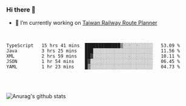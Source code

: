 ### Hi there 👋

- 🔭 I’m currently working on [Taiwan Railway Route Planner](https://github.com/Taiwan-Railway-Route-Planner)

<br/>

<!--START_SECTION:waka-->
```text
TypeScript   15 hrs 41 mins  █████████████▒░░░░░░░░░░░   53.09 % 
Java         3 hrs 25 mins   ███░░░░░░░░░░░░░░░░░░░░░░   11.56 % 
XML          2 hrs 59 mins   ██▓░░░░░░░░░░░░░░░░░░░░░░   10.11 % 
JSON         1 hr 54 mins    █▓░░░░░░░░░░░░░░░░░░░░░░░   06.45 % 
YAML         1 hr 23 mins    █▒░░░░░░░░░░░░░░░░░░░░░░░   04.73 % 
```
<!--END_SECTION:waka-->

<br/>
<br/>

![Anurag's github stats](https://github-readme-stats.vercel.app/api?username=DepickereSven&show_icons=true&theme=tokyonight)



<!--
**DepickereSven/DepickereSven** is a ✨ _special_ ✨ repository because its `README.md` (this file) appears on your GitHub profile.

Here are some ideas to get you started:

- 🔭 I’m currently working on ...
- 🌱 I’m currently learning ...
- 👯 I’m looking to collaborate on ...
- 🤔 I’m looking for help with ...
- 💬 Ask me about ...
- 📫 How to reach me: ...
- 😄 Pronouns: ...
- ⚡ Fun fact: ...
-->
